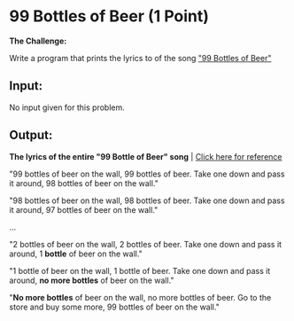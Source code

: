 99 Bottles of Beer (1 Point)
=

**The Challenge:**

Write a program that prints the lyrics to of the song ["99 Bottles of Beer"](http://99-bottles-of-beer.net/lyrics.html)

Input:
-
No input given for this problem.

Output:
-
**The lyrics of the entire "99 Bottle of Beer" song** | [Click here for reference](http://99-bottles-of-beer.net/lyrics.html)

"99 bottles of beer on the wall, 99 bottles of beer.
Take one down and pass it around, 98 bottles of beer on the wall."

"98 bottles of beer on the wall, 98 bottles of beer.
Take one down and pass it around, 97 bottles of beer on the wall."

...

"2 bottles of beer on the wall, 2 bottles of beer.
Take one down and pass it around, 1 **bottle** of beer on the wall."

"1 bottle of beer on the wall, 1 bottle of beer.
Take one down and pass it around, **no more bottles** of beer on the wall."

"**No more bottles** of beer on the wall, no more bottles of beer. 
Go to the store and buy some more, 99 bottles of beer on the wall."
